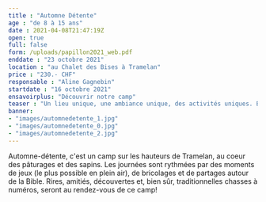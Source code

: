 ```yaml
---
title : "Automne Détente"
age : "de 8 à 15 ans"
date : 2021-04-08T21:47:19Z
open: true
full: false
form: /uploads/papillon2021_web.pdf
enddate : "23 octobre 2021"
location : "au Chalet des Bises à Tramelan"
price : "230.- CHF"
responsable : "Aline Gagnebin"
startdate : "16 octobre 2021"
ensavoirplus: "Découvrir notre camp"
teaser : "Un lieu unique, une ambiance unique, des activités uniques. Bref : un camp unique !"
banner: 
- "images/automnedetente_1.jpg"
- "images/automnedetente_0.jpg"
- "images/automnedetente_2.jpg"
---
```


Automne-détente, c'est un camp sur les hauteurs de Tramelan, au coeur des pâturages et des sapins. Les journées sont rythmées par des moments de jeux (le plus possible en plein air), de bricolages et de partages autour de la Bible. Rires, amitiés, découvertes et, bien sûr, traditionnelles chasses à numéros, seront au rendez-vous de ce camp!